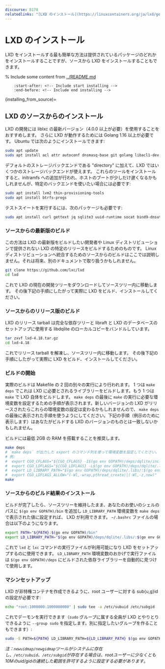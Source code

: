 ```yaml
---
discourse: 8178
relatedlinks: "[LXD のインストール](https://linuxcontainers.org/ja/lxd/getting-started-cli/)"
---
```


# LXD のインストール

LXD をインストールする最も簡単な方法は提供されているパッケージのどれかをインストールすることですが、ソースから LXD をインストールすることもできます。

% Include some content from [../README.md](../README.md)
```{include} ../README.md
    :start-after: <!-- Include start installing -->
    :end-before: <!-- Include end installing -->
```

(installing_from_source)=
## LXD のソースからのインストール
LXD の開発には liblxc の最新バージョン（4.0.0 以上が必要）を使用することをおすすめします。
さらに LXD が動作するためには Golang 1.16 以上が必要です。
Ubuntu では次のようにインストールできます:

```bash
sudo apt update
sudo apt install acl attr autoconf dnsmasq-base git golang libacl1-dev libcap-dev liblxc1 liblxc-dev libsqlite3-dev libtool libudev-dev liblz4-dev libuv1-dev make pkg-config rsync squashfs-tools tar tcl xz-utils ebtables
```

デフォルトのストレージバックエンドである "directory" に加えて、LXD ではいくつかのストレージバックエンドが使えます。
これらのツールをインストールすると、initramfs への追加が行われ、ホストのブートが少しだけ遅くなるかもしれませんが、特定のバックエンドを使いたい場合には必要です:

```bash
sudo apt install lvm2 thin-provisioning-tools
sudo apt install btrfs-progs
```

テストスイートを実行するには、次のパッケージも必要です:

```bash
sudo apt install curl gettext jq sqlite3 uuid-runtime socat bind9-dnsutils
```

### ソースからの最新版のビルド
この方法は LXD の最新版をビルドしたい開発者や Linux ディストリビューションで提供されない LXD の特定のリリースをビルドするためのものです。 Linux ディストリビューションへ統合するためのソースからのビルドはここでは説明しません。それは将来、別のドキュメントで取り扱うかもしれません。

```bash
git clone https://github.com/lxc/lxd
cd lxd
```

これで LXD の現在の開発ツリーをダウンロードしてソースツリー内に移動します。
その後下記の手順にしたがって実際に LXD をビルド、インストールしてください。

### ソースからのリリース版のビルド

LXD のリリース tarball は完全な依存ツリーと libraft と LXD のデータベースのセットアップに使用する libdqlite のローカルコピーをバンドルしています。

```bash
tar zxvf lxd-4.18.tar.gz
cd lxd-4.18
```

これでリリース tarball を解凍し、ソースツリー内に移動します。
その後下記の手順にしたがって実際に LXD をビルド、インストールしてください。

### ビルドの開始

実際のビルドは Makefile の 2 回の別々の実行により行われます。 1 つは `make deps` でこれは LXD に必要とされるライブラリーをビルドします。もう 1 つは `make` で LXD 自体をビルドします。 `make deps` の最後に `make` の実行に必要な環境変数を設定するための手順が表示されます。新しいバージョンの LXD がリリースされたらこれらの環境変数の設定は変わるかもしれませんので、 `make deps` の最後に表示された手順を使うようにしてください。下記の手順（例示のために表示します）はあなたがビルドする LXD のバージョンのものとは一致しないかもしれません。

ビルドには最低 2GB の RAM を搭載することを推奨します。

```bash
make deps
# `make deps` が出力した export のコマンド列を使って環境変数を設定してください。
# 例:
#  export CGO_CFLAGS="${CGO_CFLAGS} -I$(go env GOPATH)/deps/dqlite/include/ -I$(go env GOPATH)/deps/raft/include/"
#  export CGO_LDFLAGS="${CGO_LDFLAGS} -L$(go env GOPATH)/deps/dqlite/.libs/ -L$(go env GOPATH)/deps/raft/.libs/"
#  export LD_LIBRARY_PATH="$(go env GOPATH)/deps/dqlite/.libs/:$(go env GOPATH)/deps/raft/.libs/:${LD_LIBRARY_PATH}"
#  export CGO_LDFLAGS_ALLOW="(-Wl,-wrap,pthread_create)|(-Wl,-z,now)"
make
```

### ソースからのビルド結果のインストール

ビルドが完了したら、ソースツリーを維持したまま、あなたのお使いのシェルのパスに `$(go env GOPATH)/bin` を追加し `LD_LIBRARY_PATH` 環境変数を `make deps` で表示された値に設定すれば、 LXD が利用できます。 `~/.bashrc` ファイルの場合は以下のようになります。

```bash
export PATH="${PATH}:$(go env GOPATH)/bin"
export LD_LIBRARY_PATH="$(go env GOPATH)/deps/dqlite/.libs/:$(go env GOPATH)/deps/raft/.libs/:${LD_LIBRARY_PATH}"
```

これで `lxd` と `lxc` コマンドの実行ファイルが利用可能になり LXD をセットアップするのに使用できます。 `LD_LIBRARY_PATH` 環境変数のおかげで実行ファイルは `$(go env GOPATH)/deps` にビルドされた依存ライブラリーを自動的に見つけて使用します。

### マシンセットアップ
LXD が非特権コンテナを作成できるように、root ユーザーに対する sub{u,g}id の設定が必要です:

```bash
echo "root:1000000:1000000000" | sudo tee -a /etc/subuid /etc/subgid
```

これでデーモンを実行できます（`sudo` グループに属する全員が LXD とやりとりできるように `--group sudo` を指定します。別に指定したいグループを作ることもできます）:

```bash
sudo -E PATH=${PATH} LD_LIBRARY_PATH=${LD_LIBRARY_PATH} $(go env GOPATH)/bin/lxd --group sudo
```

*注：`newuidmap/newgidmap`ツールがシステムに存在し、`/etc/subuid`、`/etc/subgid`が存在する場合は、rootユーザーに少なくとも10Mのuid/gidの連続した範囲を許可するように設定する必要があります*。
